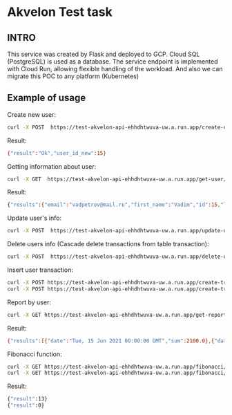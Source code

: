 # Akvelon Test task

## INTRO
This service was created by Flask and deployed to GCP. Cloud SQL (PostgreSQL) is used as a database. The service endpoint is implemented with Cloud Run, allowing flexible handling of the workload. And also we can migrate this POC to any platform (Kubernetes)

## Example of usage

Create new user:
```bash
curl -X POST  https://test-akvelon-api-ehhdhtwuva-uw.a.run.app/create-user  -H "Content-Type: application/json" -d '{"first_name":"Vadim", "last_name":"Petrov", "email":"vadpetrov@mail.ru"}'
```
Result:
```bash
{"result":"Ok","user_id_new":15}
```
Getting information about user:
```bash
curl -X GET  https://test-akvelon-api-ehhdhtwuva-uw.a.run.app/get-user/15
```
Result:
```bash
{"results":{"email":"vadpetrov@mail.ru","first_name":"Vadim","id":15,"last_name":"Petrov"}}
```
Update user's info:
```bash
curl -X POST  https://test-akvelon-api-ehhdhtwuva-uw.a.run.app/update-user/1  -H "Content-Type: application/json" -d '{"last_name":"Sidorov"}'
```
Delete users info (Cascade delete transactions from table transaction):
```bash
curl -X POST  https://test-akvelon-api-ehhdhtwuva-uw.a.run.app/delete-user/1
```
Insert user transaction:
```bash
curl -X POST https://test-akvelon-api-ehhdhtwuva-uw.a.run.app/create-transaction/15 -H "Content-Type: application/json" -d '{"amount":"2100", "date":"2021-06-15 13:15:55"}'
curl -X POST https://test-akvelon-api-ehhdhtwuva-uw.a.run.app/create-transaction/15 -H "Content-Type: application/json" -d '{"amount":"-100", "date":"2021-06-17 14:22:12"}'
```
Report by user:
```bash
curl -X GET https://test-akvelon-api-ehhdhtwuva-uw.a.run.app/get-report/15
```
Result:
```bash
{"results":[{"date":"Tue, 15 Jun 2021 00:00:00 GMT","sum":2100.0},{"date":"Thu, 17 Jun 2021 00:00:00 GMT","sum":-100.0},{"date":"Sat, 19 Jun 2021 00:00:00 GMT","sum":100.0},{"date":"Sun, 20 Jun 2021 00:00:00 GMT","sum":-100.0}]}
```
Fibonacci function:
```bash
curl -X GET https://test-akvelon-api-ehhdhtwuva-uw.a.run.app/fibonacci/7
curl -X GET https://test-akvelon-api-ehhdhtwuva-uw.a.run.app/fibonacci/0
```
Result:
```bash
{"result":13}
{"result":0}
```
